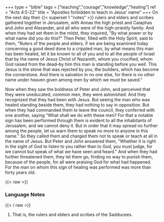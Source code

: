 +++
type = "bible"
tags = ["teaching","courage","knowledge","healing"]
ref = "Acts 4:5-22"
title = "Apostles forbidden to teach in Jesus' name"
+++
On the next day their {{< superset 1 "notes" >}} rulers and elders and scribes gathered together in Jerusalem, with Annas the high priest and Caiaphas and John and Alexander, and all who were of the high-priestly family. And when they had set them in the midst, they inquired, "By what power or by what name did you do this?" Then Peter, filled with the Holy Spirit, said to them, "Rulers of the people and elders, if we are being examined today concerning a good deed done to a crippled man, by what means this man has been healed, let it be known to all of you and to all the people of Israel that by the name of Jesus Christ of Nazareth, whom you crucified, whom God raised from the dead–by him this man is standing before you well. This Jesus is the stone that was rejected by you, the builders, which has become the cornerstone. And there is salvation in no one else, for there is no other name under heaven given among men by which we must be saved."

Now when they saw the boldness of Peter and John, and perceived that they were uneducated, common men, they were astonished. And they recognized that they had been with Jesus. But seeing the man who was healed standing beside them, they had nothing to say in opposition. But when they had commanded them to leave the council, they conferred with one another, saying "What shall we do with these men? For that a notable sign has been performed through them is evident to all the inhabitants of Jerusalem, and we cannot deny it. But in order that it may spread no further among the people, let us warn them to speak no more to anyone in this name." So they called them and charged them not to speak or teach at all in the name of Jesus. But Peter and John answered them, "Whether it is right in the sight of God to listen to you rather than to God, you must judge, for we cannot but speak of what we have seen and heard." And when they had further threatened them, they let them go, finding no way to punish them, because of the people, for all were praising God for what had happened. For the man on whom this sign of healing was performed was more than forty years old.


{{< raw >}} <h3 id="notes">Language Notes</h3> {{< / raw >}}
1. That is, the rulers and elders and scribes of the Sadducees.
